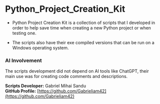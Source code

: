 # Python_Project_Creation_Kit



* Python Project Creation Kit is a collection of scripts that I developed in order to help save time when creating a new Python project or when testing one.

* The scripts also have their exe compiled versions that can be run on a Windows operating system.








### AI Involvement

The scripts development did not depend on AI tools like ChatGPT, their main use was for creating code comments and descriptions.



**Scripts Developer:** Gabriel Mihai Sandu  
**GitHub Profile:** [https://github.com/Gabrieliam42](https://github.com/Gabrieliam42)
